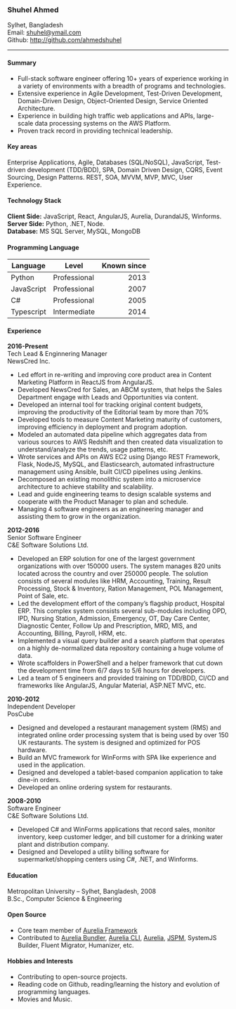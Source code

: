 ### Shuhel Ahmed
Sylhet, Bangladesh  
Email: shuhel@ymail.com  
Github: http://github.com/ahmedshuhel  

---

#### Summary
- Full-stack software engineer offering 10+ years of experience working in a variety of environments with a breadth of programs and technologies.
- Extensive experience in Agile Development, Test-Driven Development, Domain-Driven Design, Object-Oriented Design, Service Oriented Architecture.
- Experience in building high traffic web applications and APIs, large-scale data processing systems on the AWS Platform.
- Proven track record in providing technical leadership.

#### Key areas
Enterprise Applications, Agile, Databases (SQL/NoSQL), JavaScript, Test-driven development (TDD/BDD), SPA, Domain Driven Design, CQRS, Event Sourcing, Design Patterns. REST, SOA, MVVM, MVP, MVC, User Experience.

#### Technology Stack
**Client Side:** JavaScript, React, AngularJS, Aurelia, DurandalJS, Winforms.  
**Server Side:** Python, .NET, Node.  
**Database:**  MS SQL Server, MySQL,  MongoDB  

#### Programming Language
| Language  |Level         | Known since |
|-----------|--------------|------------:|
| Python    | Professional |2013         |
| JavaScript| Professional |2007         |
| C#        | Professional |2005         |
| Typescript| Intermediate |2014         |

#### Experience
**2016-Present**  
Tech Lead & Enginnering Manager  
NewsCred Inc.  

- Led effort in re-writing and improving core product area in Content Marketing Platform in ReactJS from AngularJS.
- Developed NewsCred for Sales, an ABCM system, that helps the Sales Department engage with Leads and Opportunities via content.
- Developed an internal tool for tracking original content budgets, improving the productivity of the Editorial team by more than 70%
- Developed tools to measure Content Marketing maturity of customers, improving efficiency in deployment and program adoption.
- Modeled an automated data pipeline which aggregates data from various sources to AWS Redshift and then created data visualization to understand/analyze the trends, usage patterns, etc.
- Wrote services and APIs on AWS EC2 using Django REST Framework, Flask, NodeJS, MySQL, and Elasticsearch, automated infrastructure management using Ansible, built CI/CD pipelines using Jenkins.
- Decomposed an existing monolithic system into a microservice architecture to achieve stability and scalability.
- Lead and guide engineering teams to design scalable systems and cooperate with the Product Manager to plan and schedule.
- Managing 4 software engineers as an engineering manager and assisting them to grow in the organization.

**2012-2016**  
Senior Software Engineer  
C&E Software Solutions Ltd.  

- Developed an ERP solution for one of the largest government organizations with over 150000 users. The system manages 820 units located across the country and over 250000 people. The solution consists of several modules like HRM, Accounting, Training, Result Processing, Stock & Inventory, Ration Management, POL Management, Point of Sale, etc.
- Led the development effort of the company’s flagship product, Hospital ERP. This complex system consists several sub-modules including OPD, IPD, Nursing Station, Admission, Emergency, OT, Day Care Center, Diagnostic Center, Follow Up and Prescription, MRD, MIS, and Accounting, Billing, Payroll, HRM, etc.
- Implemented a visual query builder and a search platform that operates on a highly de-normalized data repository containing a huge volume of data.
- Wrote scaffolders in PowerShell and a helper framework that cut down the development time from 6/7 days to 5/6 hours for developers.
- Led a team of 5 engineers and provided training on TDD/BDD, CI/CD and frameworks like AngularJS, Angular Material, ASP.NET MVC, etc.

**2010-2012**  
Independent Developer  
PosCube  

- Designed and developed a restaurant management system (RMS) and integrated online order processing system that is being used by over 150 UK restaurants. The system is designed and optimized for POS hardware.
- Build an MVC framework for WinForms with SPA like experience and used in the application.
- Designed and developed a tablet-based companion application to take dine-in orders.
- Developed an online ordering system for restaurants.

**2008-2010**  
Software Engineer  
C&E Software Solutions Ltd.  

- Developed C# and WinForms applications that record sales, monitor inventory, keep customer ledger, and bill customer for a drinking water plant and distribution company.
- Designed and Developed a utility billing software for supermarket/shopping centers using C#, .NET, and Winforms.

#### Education
Metropolitan University – Sylhet, Bangladesh, 2008  
B.Sc., Computer Science & Engineering  

#### Open Source
- Core team member of [Aurelia Framework](https://aurelia.io/)
- Contributed to [Aurelia Bundler](https://github.com/aurelia/bundler), [Aurelia CLI](https://github.com/aurelia/cli), [Aurelia](https://github.com/aurelia/framework), [JSPM](https://github.com/jspm/jspm-cli),  SystemJS Builder, Fluent Migrator, Humanizer, etc.

#### Hobbies and Interests
- Contributing to open-source projects.
- Reading code on Github, reading/learning the history and evolution of programming languages.
- Movies and Music.
